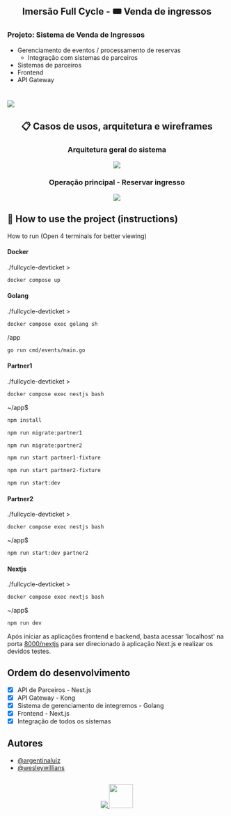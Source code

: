 <div align="center">
  
  ## Imersão Full Cycle - 🎟 Venda de ingressos
  
</div>

### Projeto: Sistema de Venda de Ingressos

- Gerenciamento de eventos / processamento de reservas		
  - Integração com sistemas de parceiros
- Sistemas de parceiros
- Frontend
- API Gateway

#
<img src="https://github.com/bruno-silverio/fullcycle-devticket/assets/27282770/7a5e8ef0-f6dc-418d-a248-e065abe55416" />
    
<div align="center">
  
  ## 📋 Casos de usos, arquitetura e wireframes
  
  ### Arquitetura geral do sistema
  
  <img src="https://github.com/bruno-silverio/fullcycle-devticket/assets/27282770/4b207083-c252-4c02-9637-8fd380e8b18f" />
  
  ### Operação principal - Reservar ingresso
  
  <img src="https://github.com/bruno-silverio/fullcycle-devticket/assets/27282770/804de197-07be-4d1d-82ec-e5f2161e6d9c" />

</div>

## 🚦 How to use the project (instructions)

How to run (Open 4 terminals for better viewing)

#### Docker
./fullcycle-devticket >
```bash 
docker compose up
```
#### Golang
./fullcycle-devticket >
```bash 
docker compose exec golang sh
```
/app
```bash
go run cmd/events/main.go
```
#### Partner1
./fullcycle-devticket >
```bash 
docker compose exec nestjs bash
```
~/app$
```bash 
npm install
```
```bash
npm run migrate:partner1
```
```bash
npm run migrate:partner2
```
```bash
npm run start partner1-fixture
```
```bash
npm run start partner2-fixture
```
```bash
npm run start:dev
```
#### Partner2
./fullcycle-devticket >
```bash 
docker compose exec nestjs bash
```
~/app$
```bash
npm run start:dev partner2
```
#### Nextjs
./fullcycle-devticket >
```bash 
docker compose exec nextjs bash
```
~/app$
```bash
npm run dev
```
Após iniciar as aplicações frontend e backend, basta acessar 'localhost' na porta [8000/nextjs](http://localhost:8000/nextjs) para ser direcionado à aplicação Next.js e realizar os devidos testes.

## Ordem do desenvolvimento
- [x] API de Parceiros - Nest.js
- [x] API Gateway - Kong
- [x] Sistema de gerenciamento de integremos - Golang
- [x] Frontend - Next.js
- [x] Integração de todos os sistemas

## Autores

- [@argentinaluiz](https://github.com/argentinaluiz)
- [@wesleywillians](https://github.com/wesleywillians)

##
<p align="center">
  <a href="https://skillicons.dev">
    <img src="https://skillicons.dev/icons?i=next,nest,go,docker" >
    <img src="https://github.com/bruno-silverio/fullcycle-devticket/assets/27282770/5d8c1da1-379a-4673-aea1-67c9040c4900"  width="55" height="55"/>
  </a>
</p>
